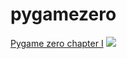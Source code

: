 # pygamezero

[Pygame zero chapter I](https://pythonprogramming.altervista.org/fastest-way-to-make-something-move-on-the-screen-with-pygame/)
![](https://i0.wp.com/pythonprogramming.altervista.org/wp-content/uploads/2023/07/image-34.png?resize=960%2C540&ssl=1)
